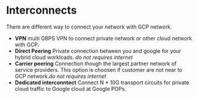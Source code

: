 # Interconnects

There are different way to connect your network with GCP network.

- **VPN** multi GBPS VPN to connect private network or other cloud network with GCP. 
- **Direct Peering** Private connection between you and google for your hybrid cloud workloads. *do not requires internet*
- **Carrier peering** Connection though the largest partner network of service providers. This option is choosen if customer are not near to GCP network.*do not requires internet*
- **Dedicated interconntect** Connect N * 10G transport circuits for private cloud traffic to Google cloud at Google POPs.
